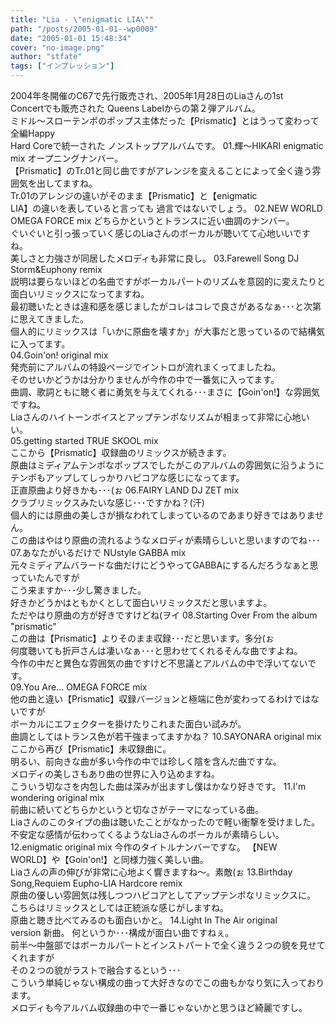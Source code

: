 ```yaml
---
title: "Lia - \"enigmatic LIA\""
path: "/posts/2005-01-01--wp0009"
date: "2005-01-01 15:48:34"
cover: "no-image.png"
author: "stfate"
tags: ["インプレッション"]
---
```


<style type="text/css">
<!--
p {white-space: pre-wrap};
-->
</style>

2004年冬開催のC67で先行販売され、2005年1月28日のLiaさんの1st Concertでも販売された
Queens Labelからの第２弾アルバム。
ミドル～スローテンポのポップス主体だった【Prismatic】とはうって変わって全編Happy Hard Coreで統一された
ノンストップアルバムです。
01.輝〜HIKARI enigmatic mix
オープニングナンバー。
【Prismatic】のTr.01と同じ曲ですがアレンジを変えることによって全く違う雰囲気を出してますね。
Tr.01のアレンジの違いがそのまま【Prismatic】と【enigmatic LIA】の違いを表していると言っても
過言ではないでしょう。
02.NEW WORLD OMEGA FORCE mix
どちらかというとトランスに近い曲調のナンバー。
ぐいぐいと引っ張っていく感じのLiaさんのボーカルが聴いてて心地いいですね。
美しさと力強さが同居したメロディも非常に良し。
03.Farewell Song DJ Storm&Euphony remix
説明は要らないほどの名曲ですがボーカルパートのリズムを意図的に変えたりと
面白いリミックスになってますね。
最初聴いたときは違和感を感じましたがコレはコレで良さがあるなぁ･･･と次第に思えてきました。
個人的にリミックスは「いかに原曲を壊すか」が大事だと思っているので結構気に入ってます。
04.Goin'on! original mix
発売前にアルバムの特設ページでイントロが流れまくってましたね。
そのせいかどうかは分かりませんが今作の中で一番気に入ってます。
曲調、歌詞ともに聴く者に勇気を与えてくれる･･･まさに【Goin'on!】な雰囲気ですね。
Liaさんのハイトーンボイスとアップテンポなリズムが相まって非常に心地いい。
05.getting started TRUE SKOOL mix
ここから【Prismatic】収録曲のリミックスが続きます。
原曲はミディアムテンポなポップスでしたがこのアルバムの雰囲気に沿うように
テンポもアップしてしっかりハピコアな感じになってます。
正直原曲より好きかも･･･(ぉ
06.FAIRY LAND DJ ZET mix
クラブリミックスみたいな感じ･･･ですかね？(汗)
個人的には原曲の美しさが損なわれてしまっているのであまり好きではありません。
この曲はやはり原曲の流れるようなメロディが素晴らしいと思いますのでね･･･
07.あなたがいるだけで NUstyle GABBA mix
元々ミディアムバラードな曲だけにどうやってGABBAにするんだろうなぁと思っていたんですが
こう来ますか･･･少し驚きました。
好きかどうかはともかくとして面白いリミックスだと思いますよ。
ただやはり原曲の方が好きですけどね(ヲイ
08.Starting Over From the album "prismatic"
この曲は【Prismatic】よりそのまま収録･･･だと思います。多分(ぉ
何度聴いても折戸さんは凄いなぁ･･･と思わせてくれるそんな曲ですよね。
今作の中だと異色な雰囲気の曲ですけど不思議とアルバムの中で浮いてないです。
09.You Are... OMEGA FORCE mix
他の曲と違い【Prismatic】収録バージョンと極端に色が変わってるわけではないですが
ボーカルにエフェクターを掛けたりこれまた面白い試みが。
曲調としてはトランス色が若干強まってますかね？
10.SAYONARA original mix
ここから再び【Prismatic】未収録曲に。
明るい、前向きな曲が多い今作の中では珍しく陰を含んだ曲ですな。
メロディの美しさもあり曲の世界に入り込めますね。
こういう切なさを内包した曲は深みが出ますし僕はかなり好きです。
11.I'm wondering original mix
前曲に続いてどちらかというと切なさがテーマになっている曲。
Liaさんのこのタイプの曲は聴いたことがなかったので軽い衝撃を受けました。
不安定な感情が伝わってくるようなLiaさんのボーカルが素晴らしい。
12.enigmatic original mix
今作のタイトルナンバーですな。
【NEW WORLD】や【Goin'on!】と同様力強く美しい曲。
Liaさんの声の伸びが非常に心地よく響きますね〜。素敵(ぉ
13.Birthday Song,Requiem Eupho-LIA Hardcore remix
原曲の優しい雰囲気は残しつつハピコアとしてアップテンポなリミックスに。
こちらはリミックスとしては正統派な感じがしますね。
原曲と聴き比べてみるのも面白いかと。
14.Light In The Air original version
新曲。
何というか･･･構成が面白い曲ですねぇ。
前半〜中盤部ではボーカルパートとインストパートで全く違う２つの貌を見せてくれますが
その２つの貌がラストで融合するという･･･
こういう単純じゃない構成の曲って大好きなのでこの曲もかなり気に入っております。
メロディも今アルバム収録曲の中で一番じゃないかと思うほど綺麗ですし。
